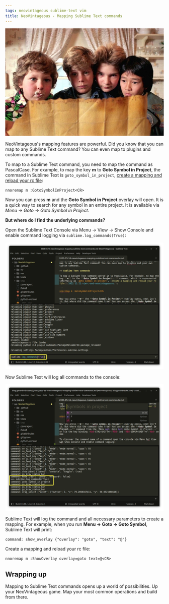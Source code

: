 ```yaml
---
tags: neovintageous sublime-text vim
title: NeoVintageous - Mapping Sublime Text commands
---
```


![The Goonies (1985)](/assets/2023-05-16-the-goonies-map.webp)

NeoVintageous's mapping features are powerful. Did you know that you can map to any Sublime Text command? You can even map to plugins and custom commands.

To map to a Sublime Text command, you need to map the command as PascalCase. For example, to map the key **m** to **Goto Symbol in Project**, the command in Sublime Text is `goto_symbol_in_project`, [create a mapping and reload your rc file](/2022/11/21/vimrc-and-neovintageousrc/):

```vim
nnoremap m :GotoSymbolInProject<CR>
```

Now you can press **m** and the **Goto Symbol in Project** overlay will open. It is a quick way to search for any symbol in an entire project. It is available via *Menu → Goto → Goto Symbol in Project*.

**But where do I find the underlying commands?**

Open the Sublime Text Console via Menu → View → Show Console and enable command logging via `sublime.log_commands(True)`:

![Sublime Text Console logging](/assets/2023-05-16-enable-console-logging-1.webp)

Now Sublime Text will log all commands to the console:

![Sublime Text Console logging](/assets/2023-05-16-enable-console-logging-2.webp)


Sublime Text will log the command and all necessary parameters to create a mapping. For example, when you run **Menu → Goto → Goto Symbol**, Sublime Text will print:

```
command: show_overlay {"overlay": "goto", "text": "@"}
```

Create a mapping and reload your rc file:

```vim
nnoremap m :ShowOverlay overlay=goto text=@<CR>
```

## Wrapping up

Mapping to Sublime Text commands opens up a world of possibilities. Up your NeoVintageous game. Map your most common operations and build from there.
